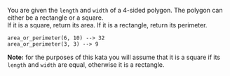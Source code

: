 You are given the `length` and `width` of a 4-sided polygon. The polygon can either be a rectangle or a square.  
If it is a square, return its area. If it is a rectangle, return its perimeter.

```
area_or_perimeter(6, 10) --> 32
area_or_perimeter(3, 3) --> 9
```

**Note:** for the purposes of this kata you will assume that it is a square if its `length` and `width` are equal, otherwise it is a rectangle.
